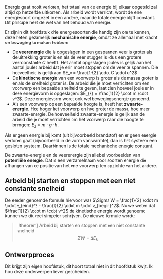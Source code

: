 Energie gaat nooit verloren, het totaal van de energie bij elkaar opgeteld zal altijd op hetzelfde uitkomen. Als arbeid wordt verricht, wordt de ene energiesoort omgezet in een andere, maar de totale energie blijft constant. Dit principe heet de wet van het behoud van energie.

Er zijn in dit hoofdstuk drie energiesoorten die handig zijn om te kennen, deze heten gezamelijk **mechanische energie**, omdat ze allemaal met kracht en beweging te maken hebben:
- De **veerenergie** die is opgeslagen in een gespannen veer is groter als de uitrekking groter is en als de veer stugger is (dus een grotere veerconstante $C$ heeft). Het aantal opgeslagen joules is gelijk aan het aantal joules arbeid dat je erin moet stoppen om de veer te spannen. Die hoeveelheid is gelijk aan $E_v = \frac{1}{2} \cdot C \cdot u^2$
- De **kinetische energie** van een voorwerp is groter als de massa groter is en als de snelheid groter is. De arbeid die je moet verrichten om een voorwerp een bepaalde snelheid te geven, laat zien hoeveel joule er in deze energievorm is opgeslagen: $E_{k} = \frac{1}{2} \cdot m \cdot v^2$. Deze energievorm wordt ook wel bewegingsenergie genoemd.
- Als een voorwerp op een bepaalde hoogte is, heeft het **zwaarte-energie**. Hoe hoger het voorwerp en hoe groter de massa, hoe meer zwaarte-energie. De hoeveelheid zwaarte-energie is gelijk aan de arbeid die je moet verrichten om het voorwerp naar die hoogte te brengen: $E_{z} = m \cdot g \cdot h$.

Als er geen energie bij komt (uit bijvoorbeeld brandstof) en er geen energie verloren gaat (bijvoorbeeld in de vorm van warmte), dan is het systeem een gesloten systeem. Daarbinnen is de totale mechanische energie constant.

De zwaarte-energie en de veerenergie zijn allebei voorbeelden van **potentiële energie**. Dat is een verzamelnaam voor soorten energie die afhangen van de positie van het ene voorwerp ten opzichte van het andere.
## Arbeid bij starten en stoppen met een niet constante snelheid
De eerder genoemde formule hiervoor was $\Sigma W = \frac{1}{2} \cdot m \cdot v_{eind}^2 - \frac{1}{2} \cdot m \cdot v_{begin}^2$. Nu we weten dat $\frac{1}{2} \cdot m \cdot v^2$ de kinetische energie wordt genoemd kunnen we dit veel simpeler schrijven. De nieuwe formule wordt:
> [!theorem] Arbeid bij starten en stoppen met een niet constante snelheid
> $$\Sigma W=\Delta E_{k}$$
## Ontwerpproces
Dit krijgt zijn eigen hoofdstuk, dit hoort totaal niet in dit hoofdstuk kwijt. Ik hou deze onderwerpen liever gescheiden.